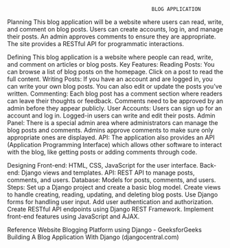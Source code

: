                                                    BLOG APPLICATION





Planning
This blog application will be a  website where users can read, write, and comment on blog posts. Users can create accounts, log in, and manage their posts. An admin approves comments to ensure they are appropriate. The site provides a RESTful API for programmatic interactions.




Defining
This blog application is a website where people can read, write, and comment on articles or blog posts.
Key Features:
Reading Posts:
You can browse a list of blog posts on the homepage.
Click on a post to read the full content.
Writing Posts:
If you have an account and are logged in, you can write your own blog posts.
You can also edit or update the posts you’ve written.
Commenting:
Each blog post has a comment section where readers can leave their thoughts or feedback.
Comments need to be approved by an admin before they appear publicly.
User Accounts:
Users can sign up for an account and log in.
Logged-in users can write and edit their posts.
Admin Panel:
There is a special admin area where administrators can manage the blog posts and comments.
Admins approve comments to make sure only appropriate ones are displayed.
API:
The application also provides an API (Application Programming Interface) which allows other software to interact with the blog, like getting posts or adding comments through code.



Designing
Front-end: HTML, CSS, JavaScript for the user interface.
Back-end: Django views and templates.
API: REST API to manage posts, comments, and users.
Database: Models for posts, comments, and users.
Steps:
Set up a Django project and create a basic blog model.
Create views to handle creating, reading, updating, and deleting blog posts.
Use Django forms for handling user input.
Add user authentication and authorization.
Create RESTful API endpoints using Django REST Framework.
Implement front-end features using JavaScript and AJAX.

Reference Website
Blogging Platform using Django - GeeksforGeeks
Building A Blog Application With Django (djangocentral.com)



















